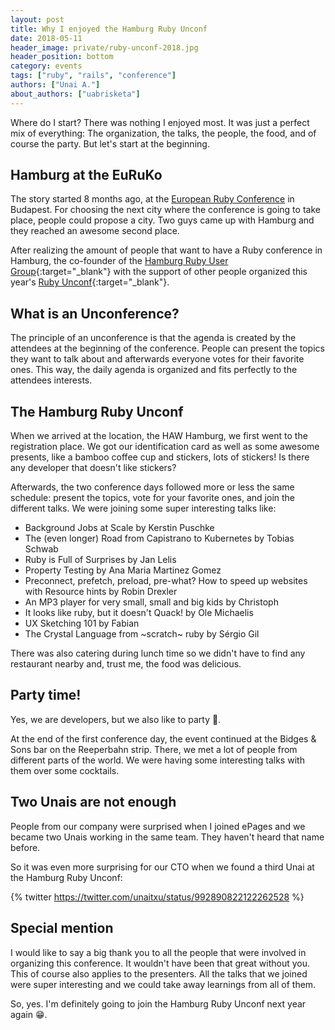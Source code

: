 ```yaml
---
layout: post
title: Why I enjoyed the Hamburg Ruby Unconf
date: 2018-05-11
header_image: private/ruby-unconf-2018.jpg
header_position: bottom
category: events
tags: ["ruby", "rails", "conference"]
authors: ["Unai A."]
about_authors: ["uabrisketa"]
---
```

Where do I start?
There was nothing I enjoyed most.
It was just a perfect mix of everything: The organization, the talks, the people, the food, and of course the party.
But let's start at the beginning.

## Hamburg at the EuRuKo

The story started 8 months ago, at the [European Ruby Conference](/blog/events/epages-at-euruko-is-ruby-still-alive/) in Budapest. For choosing the next city where the conference is going to take place, people could propose a city. Two guys came up with Hamburg and they reached an awesome second place.

After realizing the amount of people that want to have a Ruby conference in Hamburg, the co-founder of the [Hamburg Ruby User Group](http://hamburg.onruby.de/){:target="_blank"} with the support of other people organized this year's [Ruby Unconf](https://rubyunconf.eu/){:target="_blank"}.

## What is an Unconference?

The principle of an unconference is that the agenda is created by the attendees at the beginning of the conference. People can present the topics they want to talk about and afterwards everyone votes for their favorite ones. This way, the daily agenda is organized and fits perfectly to the attendees interests.

## The Hamburg Ruby Unconf

When we arrived at the location, the HAW Hamburg, we first went to the registration place. We got our identification card as well as some awesome presents, like a bamboo coffee cup and stickers, lots of stickers! Is there any developer that doesn't like stickers?

Afterwards, the two conference days followed more or less the same schedule: present the topics, vote for your favorite ones, and join the different talks. We were joining some super interesting talks like:

- Background Jobs at Scale by Kerstin Puschke
- The (even longer) Road from Capistrano to Kubernetes by Tobias Schwab
- Ruby is Full of Surprises by Jan Lelis
- Property Testing by Ana Maria Martinez Gomez
- Preconnect, prefetch, preload, pre-what? How to speed up websites with Resource hints by Robin Drexler
- An MP3 player for very small, small and big kids by Christoph
- It looks like ruby, but it doesn't Quack! by Ole Michaelis
- UX Sketching 101 by Fabian
- The Crystal Language from ~scratch~ ruby by Sérgio Gil

There was also catering during lunch time so we didn't have to find any restaurant nearby and, trust me, the food was delicious.

## Party time!

Yes, we are developers, but we also like to party 🎉.

At the end of the first conference day, the event continued at the Bidges & Sons bar on the Reeperbahn strip. There, we met a lot of people from different parts of the world. We were having some interesting talks with them over some cocktails.

## Two Unais are not enough

People from our company were surprised when I joined ePages and we became two Unais working in the same team. They haven't heard that name before.

So it was even more surprising for our CTO when we found a third Unai at the Hamburg Ruby Unconf:

{% twitter https://twitter.com/unaitxu/status/992890822122262528 %}

## Special mention

I would like to say a big thank you to all the people that were involved in organizing this conference.
It wouldn't have been that great without you. This of course also applies to the presenters. All the talks that we joined were super interesting and we could take away learnings from all of them.

So, yes. I'm definitely going to join the Hamburg Ruby Unconf next year again 😁.
